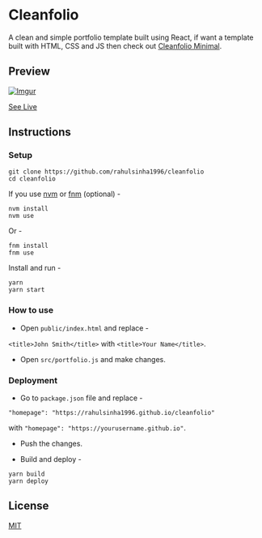# Cleanfolio

A clean and simple portfolio template built using React, if want a template built with HTML, CSS and JS then check out [Cleanfolio Minimal](https://github.com/rahulsinha1996/cleanfolio-minimal).

## Preview

[![Imgur](https://imgur.com/FwDMNEM.gif)](https://rahulsinha1996.github.io/cleanfolio)

[See Live](https://rahulsinha1996.github.io/cleanfolio)

## Instructions

### Setup

```shell
git clone https://github.com/rahulsinha1996/cleanfolio
cd cleanfolio
```

If you use [nvm](https://github.com/nvm-sh/nvm) or [fnm](https://github.com/Schniz/fnm) (optional) -

```shell
nvm install
nvm use
```

Or -

```shell
fnm install
fnm use
```

Install and run -

```shell
yarn
yarn start
```

### How to use

- Open `public/index.html` and replace -

`<title>John Smith</title>` with `<title>Your Name</title>`.

- Open `src/portfolio.js` and make changes.

### Deployment

- Go to `package.json` file and replace -

`"homepage": "https://rahulsinha1996.github.io/cleanfolio"`

with `"homepage": "https://yourusername.github.io"`.

- Push the changes.

- Build and deploy -

```shell
yarn build
yarn deploy
```

## License

[MIT](https://choosealicense.com/licenses/mit/)
